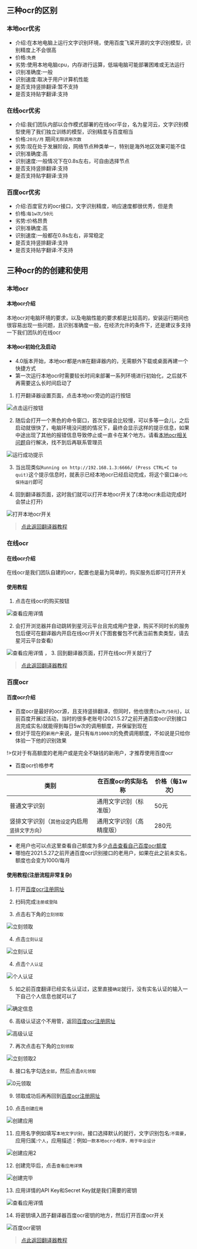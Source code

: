 
## 三种ocr的区别
### 本地ocr优劣
- 介绍:在本地电脑上运行文字识别环境，使用百度飞桨开源的文字识别模型，识别精度上不会很高
- 价格:`免费`
- 劣势:使用本地电脑cpu，内存进行运算，低端电脑可能部署困难或无法运行
- 识别准确度:一般
- 识别速度:取决于用户计算机性能
- 是否支持竖排翻译:暂不支持
- 是否支持贴字翻译:支持

### 在线ocr优劣
- 介绍:我们团队内部以合作模式部署的在线ocr平台，名为星河云，文字识别模型使用了我们独立训练的模型，识别精度与百度相当
- 价格:`20元/月` 期间`无限调用次数`
- 劣势:现在处于发展阶段，网络节点种类单一，特别是海外地区效果可能不佳
- 识别准确度:高
- 识别速度:一般情况下在0.8s左右，可自由选择节点
- 是否支持竖排翻译:支持
- 是否支持贴字翻译:支持

### 百度ocr优劣
- 介绍:百度官方的ocr接口，文字识别精度，响应速度都很优秀，但是贵
- 价格:`每1w次/50元`
- 劣势:价格昂贵
- 识别准确度:高
- 识别速度:一般都在0.8s左右，非常稳定
- 是否支持竖排翻译:支持
- 是否支持贴字翻译:不支持

## 三种ocr的的创建和使用

<!-- tabs:start -->

### **本地ocr**
#### 本地ocr介绍
本地ocr对电脑环境的要求，以及电脑性能的要求都是比较高的，安装运行期间也很容易出现一些问题，且识别准确度一般，在经济允许的条件下，还是建议多支持一下我们团队的在线ocr

#### 本地ocr初始化及启动
- 4.0版本开始，本地ocr都是`内置`在翻译器内的，无需额外下载或桌面再建一个快捷方式
- 第一次运行本地ocr时需要较长时间来部署一系列环境进行初始化，之后就不再需要这么长时间启动了
1. 打开翻译器设置页面，点击本地ocr旁边的运行按钮

![点击运行按钮](../assets/img/107.webp ':size=50%')

2. 随后会打开一个黑色的命令窗口，首次安装会比较慢，可以多等一会儿，之后启动就很快了，电脑环境没问题的情况下，最终会显示这样的提示信息，如果中途出现了其他的报错信息导致停止或一直卡在某个地方。请看[本地ocr相关问题](/4.0/FAQ/faq)自行解决，找不到后再联系管理员

![运行成功提示](../assets/img/108_2.webp ':size=80%')

<!-- 
![运行成功提示](../assets/img/108.webp ':size=50%')

3. 当出现`团子本地ocr启动完毕`这个提示信息时，就表示已经本地ocr已经启动完成，将这个窗口`最小化保持运行`即可
-->

3. 当出现类似`Running on http://192.168.1.3:6666/ (Press CTRL+C to quit)`这个提示信息时，就表示已经本地ocr已经启动完成，将这个窗口`最小化保持运行`即可

4. 回到翻译器页面，这时我们就可以打开本地ocr开关了(本地ocr未启动完成时会禁止打开)

![打开本地ocr开关](../assets/img/109.webp ':size=50%')

>[点此返回翻译器教程](/4.0/basic/dangotranslator#配置ocr源)
### **在线ocr**
#### 在线ocr介绍
在线ocr是我们团队自建的ocr，配置也是最为简单的，购买服务后即可打开开关

#### 使用教程
1. 点击在线ocr的购买按钮

![查看应用详情](../assets/img/110.webp ':size=50%')

2. 会打开浏览器并自动跳转到星河云平台且完成用户登录，购买不同时长的服务包后便可在翻译器内开启在线ocr开关(下图套餐包不代表当前售卖类型，请去星河云平台查看)

![查看应用详情](../assets/img/111.webp ':size=50%')
，
3. 回到翻译器页面，打开在线ocr开关就行了

>[点此返回翻译器教程](/4.0/basic/dangotranslator#配置ocr源)
### **百度ocr**
#### 百度ocr介绍
- 百度ocr是最好的ocr源，且支持竖排翻译，但同时，他也很贵(`1w次/50元`)，以前百度开展过活动，当时的很多老账号(2021.5.27之前开通百度ocr识别接口且完成实名)就能得到每日5w次的调用额度，并保留到现在
- 但对于现在的`新用户`来说，是只有`每月1000次`的免费调用额度，不如说是只给你体验一下他的识别效果

!>仅对于有高额度的老用户或是完全不缺钱的新用户，才推荐使用百度ocr

- 百度ocr价格参考

|类别|在百度ocr的实际名称|价格（每1w次）|
|--|--|--|
|普通文字识别|通用文字识别（标准版）|50元|
|竖排文字识别（`其他设定`内启用`竖排文字方向`）|通用文字识别（高精度版）|280元|

- 老用户也可以点这里查看自己额度为多少[点击查看自己百度ocr额度](https://console.bce.baidu.com/ai/?_=1628852476294&fromai=1#/ai/ocr/overview/index)
- 哪怕在2021.5.27之前开通百度ocr识别接口的老用户，如果在此之前未实名，额度也会变为1000/每月

#### 使用教程(注册流程非常复杂)
1. 打开[百度ocr注册网址](https://console.bce.baidu.com/ai/?_=1579777147726&fromai=1#/ai/ocr/overview/index)

2. 扫码完成`注册或登陆`
   
3. 点击右下角的`立刻领取`

![立刻领取](../assets/img/48.webp ':size=50%')

4. 点击`立刻认证`

![立刻认证](../assets/img/49.webp ':size=50%')

4. 点击`个人认证`

![个人认证](../assets/img/50.webp ':size=50%')

5. 如之前百度翻译已经实名认证过，这里直接`确定`就行，没有实名认证的输入一下自己个人信息也就可以了

![确定信息](../assets/img/51.webp ':size=50%')

6. 高级认证这个不用管，返回[百度ocr注册网址](https://console.bce.baidu.com/ai/?_=1579777147726&fromai=1#/ai/ocr/overview/index)

![高级认证](../assets/img/52.webp ':size=50%')

7. 再次点击右下角的`立刻领取`

![立刻领取2](../assets/img/48.webp ':size=50%')

8. 接口名字勾选`全部`，然后点击`0元领取`

![0元领取](../assets/img/54.webp ':size=50%')

9. 领取成功后再再回到[百度ocr注册网址](https://console.bce.baidu.com/ai/?_=1579777147726&fromai=1#/ai/ocr/overview/index)

10. 点击`创建应用`

![创建应用](../assets/img/53.webp ':size=50%')

11. 应用名字例如填写`本地文字识别`，接口选择默认的就行，文字识别包名:`不需要`，应用归属:`个人`，应用描述：例如`一款本地ocr小程序，用于毕业设计`

![创建应用2](../assets/img/55.webp ':size=50%')

12. 创建完毕后，点击`查看应用详情`

![创建完毕](../assets/img/56.webp ':size=50%')

13. 应用详情的API Key和Secret Key就是我们需要的密钥

![查看应用详情](../assets/img/57.webp ':size=50%')

14. 将密钥填入团子翻译器百度ocr密钥的地方，然后打开百度ocr开关

![百度ocr密钥](../assets/img/112.webp ':size=50%')

>[点此返回翻译器教程](/4.0/basic/dangotranslator#配置ocr源)
<!-- tabs:end -->